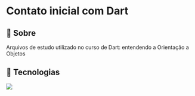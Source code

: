 <h1>Contato inicial com Dart</h1>

<h2>🔖 Sobre</h2>
<p>Arquivos de estudo utilizado no curso de Dart: entendendo a Orientação a Objetos</p>

## 🚀 Tecnologias
<div>
  <img src="[https://img.shields.io/badge/HTML-239120?style=for-the-badge&logo=html5&logoColor=white](https://img.shields.io/badge/Dart-0175C2?style=for-the-badge&logo=dart&logoColor=white)">
</div>
